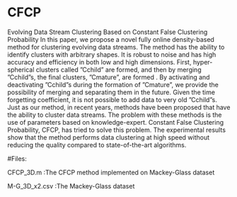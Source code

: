 # CFCP
Evolving Data Stream Clustering Based on Constant False Clustering Probability
In this paper, we propose a novel fully online density-based method for clustering evolving data streams. 
The method has the ability to identify clusters with arbitrary shapes. It is robust to noise and has high accuracy and efficiency in both low and high dimensions. 
First, hyper-spherical clusters called ”Cchild” are formed, and then by merging ”Cchild”s, the final clusters, ”Cmature”, are formed . 
By activating and deactivating ”Cchild”s during the formation of ”Cmature”, we provide the possibility of merging and separating them in the future. 
Given the time forgetting coefficient, it is not possible to add data to very old ”Cchild”s. 
Just as our method, in recent years, methods have been proposed that have the ability to cluster data streams. 
The problem with these methods is the use of parameters based on knowledge-expert. Constant False Clustering Probability, CFCP, has tried to solve this problem. 
The experimental results show that the method performs data clustering at high speed without reducing the quality compared to state-of-the-art algorithms.

#Files:

CFCP_3D.m :The CFCP method implemented on Mackey-Glass dataset

M-G_3D_x2.csv :The Mackey-Glass dataset
